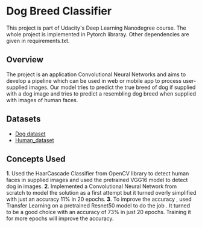 # Dog Breed Classifier
This project is part of Udacity's Deep Learning Nanodegree course. The whole project is implemented in Pytorch libraray. Other dependencies are given in requirements.txt. 

## Overview
The project is an application Convolutional Neural Networks and aims to develop a pipeline which can be used in web or mobile app to process user-supplied images. Our model tries to predict the true breed of dog if supplied with a dog image and tries to predict a resembling dog breed when supplied with images of human faces. 

## Datasets
* [Dog dataset](https://s3-us-west-1.amazonaws.com/udacity-aind/dog-project/dogImages.zip)
* [Human_dataset](https://s3-us-west-1.amazonaws.com/udacity-aind/dog-project/lfw.zip)

##  Concepts Used
**1**. Used the HaarCascade Classifier from OpenCV library to detect human faces in supplied images and used the pretrained VGG16 model to detect dog in images.
**2**. Implemented a Convolutional Neural Network from scratch to model the solution as a first attempt but it turned overly simplified with just an accuracy 11% in 20 epochs. 
**3**. To improve the accuracy , used Transfer Learning on a pretrained Resnet50 model to do the job . It turned to be a good choice with an accuracy of 73% in just 20 epochs. Training it for more epochs will improve the accuracy. 
 
